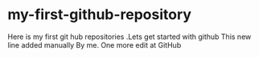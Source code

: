 # my-first-github-repository
Here is my first git hub repositories .Lets get started with github
This new line added manually By me. One more edit at GitHub
